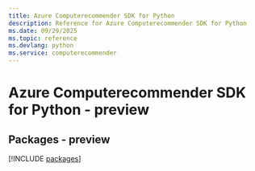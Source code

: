 ```yaml
---
title: Azure Computerecommender SDK for Python
description: Reference for Azure Computerecommender SDK for Python
ms.date: 09/29/2025
ms.topic: reference
ms.devlang: python
ms.service: computerecommender
---
```

# Azure Computerecommender SDK for Python - preview
## Packages - preview
[!INCLUDE [packages](computerecommender-index.md)]